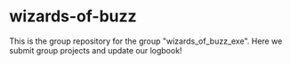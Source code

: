 # wizards-of-buzz

This is the group repository for the group "wizards_of_buzz_exe". Here we submit group projects and update our logbook!
